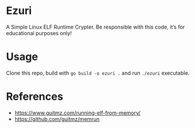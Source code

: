 # Ezuri
A Simple Linux ELF Runtime Crypter. Be responsible with this code, it’s for educational purposes only!

# Usage
Clone this repo, build with `go build -o ezuri .` and run `./ezuri` executable.

# References
- https://www.guitmz.com/running-elf-from-memory/
- https://github.com/guitmz/memrun
